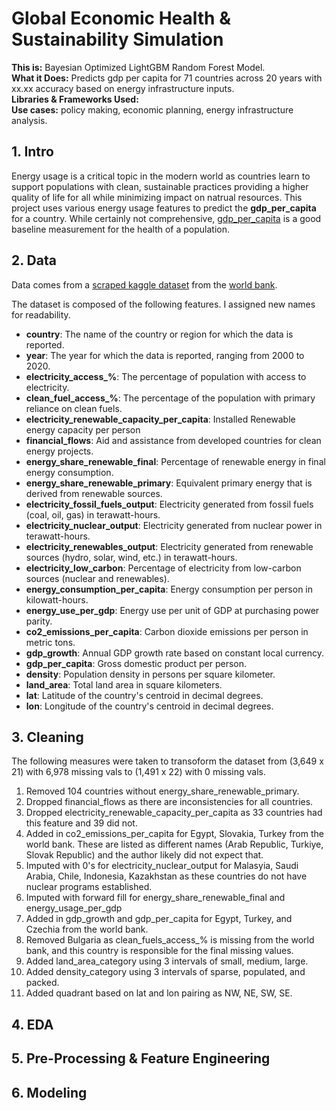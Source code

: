 # Global Economic Health & Sustainability Simulation

**This is:** Bayesian Optimized LightGBM Random Forest Model. <br>
**What it Does:** Predicts gdp per capita for 71 countries across 20 years with xx.xx accuracy based on energy infrastructure inputs. <br> 
**Libraries & Frameworks Used:** <br> 
**Use cases:** policy making, economic planning, energy infrastructure analysis.    

## 1. Intro

Energy usage is a critical topic in the modern world as countries learn to support populations with clean, sustainable practices providing a higher quality of life for all while minimizing impact on natrual resources. This project uses various energy usage features to predict the **gdp_per_capita** for a country. While certainly not comprehensive, [gdp_per_capita](https://www.focus-economics.com/economic-indicator/gdp-per-capita/) is a good baseline measurement for the health of a population.

## 2. Data

Data comes from a [scraped kaggle dataset](https://www.kaggle.com/datasets/anshtanwar/global-data-on-sustainable-energy) from the [world bank](https://www.worldbank.org/en/home). 

The dataset is composed of the following features. I assigned new names for readability. 

* **country**: The name of the country or region for which the data is reported.
* **year**: The year for which the data is reported, ranging from 2000 to 2020.
* **electricity_access_%**: The percentage of population with access to electricity.
* **clean_fuel_access_%**: The percentage of the population with primary reliance on clean fuels.
* **electricity_renewable_capacity_per_capita**: Installed Renewable energy capacity per person
* **financial_flows**: Aid and assistance from developed countries for clean energy projects.
* **energy_share_renewable_final**: Percentage of renewable energy in final energy consumption.
* **energy_share_renewable_primary**: Equivalent primary energy that is derived from renewable sources.
* **electricity_fossil_fuels_output**: Electricity generated from fossil fuels (coal, oil, gas) in terawatt-hours.
* **electricity_nuclear_output**: Electricity generated from nuclear power in terawatt-hours.
* **electricity_renewables_output**: Electricity generated from renewable sources (hydro, solar, wind, etc.) in terawatt-hours.
* **electricity_low_carbon**: Percentage of electricity from low-carbon sources (nuclear and renewables).
* **energy_consumption_per_capita**: Energy consumption per person in kilowatt-hours.
* **energy_use_per_gdp**: Energy use per unit of GDP at purchasing power parity.
* **co2_emissions_per_capita**: Carbon dioxide emissions per person in metric tons.
* **gdp_growth**: Annual GDP growth rate based on constant local currency.
* **gdp_per_capita**: Gross domestic product per person.
* **density**: Population density in persons per square kilometer.
* **land_area**: Total land area in square kilometers.
* **lat**: Latitude of the country's centroid in decimal degrees.
* **lon**: Longitude of the country's centroid in decimal degrees.

## 3. Cleaning 

The following measures were taken to transoform the dataset from (3,649 x 21) with 6,978 missing vals to (1,491 x 22) with 0 missing vals. 

1. Removed 104 countries without energy_share_renewable_primary.
2. Dropped financial_flows as there are inconsistencies for all countries.
3. Dropped electricity_renewable_capacity_per_capita as 33 countries had this feature and 39 did not.
4. Added in co2_emissions_per_capita for Egypt, Slovakia, Turkey from the world bank. These are listed as different names (Arab Republic, Turkiye, Slovak Republic) and the author likely did not expect that.
5. Imputed with 0's for electricity_nuclear_output for Malasyia, Saudi Arabia, Chile, Indonesia, Kazakhstan as these countries do not have nuclear programs established.
6. Imputed with forward fill for energy_share_renewable_final and energy_usage_per_gdp
7. Added in gdp_growth and gdp_per_capita for Egypt, Turkey, and Czechia from the world bank.
8. Removed Bulgaria as clean_fuels_access_% is missing from the world bank, and this country is responsible for the final missing values.
9. Added land_area_category using 3 intervals of small, medium, large.
10. Added density_category using 3 intervals of sparse, populated, and packed.
11. Added quadrant based on lat and lon pairing as NW, NE, SW, SE.



## 4. EDA 



## 5. Pre-Processing & Feature Engineering 

## 6. Modeling 


